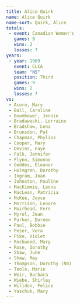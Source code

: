 ```yaml
---
title: Alice Quirk
name: Alice Quirk
name-sort: Quirk, Alice
totals:
 - event: Canadian Women's
   games: 9
   wins: 2
   losses: 7
years:
 - year: 1969
   event: CLCA
   team: "NS"
   position: Third
   games: 9
   wins: 2
   losses: 7
vs:
 - Acorn, Mary
 - Ball, Caroline
 - Boomhower, Jennie
 - Bradawaski, Lorraine
 - Bradshaw, Lena
 - Brunsdon, Pat
 - Chapman, Phyliss
 - Cooper, Mary
 - Devins, Faye
 - Falk, Jennifer
 - Flynn, Simonne
 - Geddes, Eleanor
 - Holmgren, Dorothy
 - Ingram, Joan
 - Johnston, Pauline
 - MacKimmie, Leona
 - MacLean, Patricia
 - McKee, Joyce
 - Morrison, Lenore
 - Muirhead, Fern
 - Myrol, Jean
 - Parker, Doreen
 - Paul, Bobbie
 - Pezer, Vera
 - Pike, Violet
 - Rockwood, Mary
 - Rose, Dorothy
 - Shaw, June
 - Shaw, May
 - Thompson, Dorothy (NB)
 - Toole, Marie
 - Weir, Barbara
 - Wiebe, Shirley
 - Willdon, Felice
 - Yaschuk, Mary
---
```

